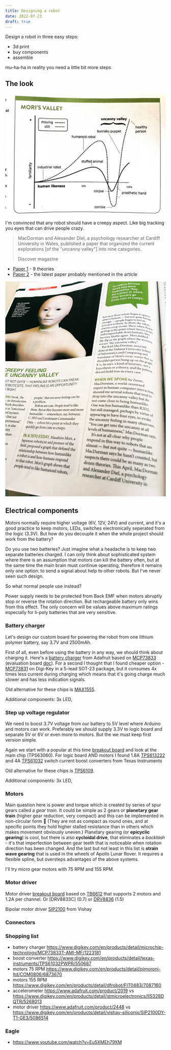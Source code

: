 ```yaml
---
title: Designing a robot
date: 2022-07-23
draft: true
---
```


Design a robot in three easy steps:

- 3d print
- buy components
- assemble

mu-ha-ha in reality you need a little bit more steps

## The look

![uncanny valley graph by Mori](./uncanny-valley-1.jpg)

I'm convinced that any robot should have a creepy aspect. Like big tracking you eyes that can drive people crazy.

> MacDorman and Alexander Diel, a psychology researcher at Cardiff University in Wales, published a paper that organized the current explorations [of the "uncanny valley"] into nine categories.
>
> Discover magazine

- [Paper 1](https://www.semanticscholar.org/paper/Creepy-cats-and-strange-high-houses%3A-Support-for-in-Diel-Macdorman/da9f0e4fdd00d32c58d44308f312b487563dd52c) - 9 theories
- [Paper 2](https://www.researchgate.net/publication/353373476_A_Meta-analysis_of_the_Uncanny_Valley%27s_Independent_and_Dependent_Variables) - the latest paper probably mentioned in the article


![picture from the article shows very disturbing robot](./uncanny-valley-2.jpg)


## Electrical components

Motors normally require higher voltage (6V, 12V, 24V) and current, and it's a good practice to keep motors, LEDs, switches electronically seperated from the logic (3.3V). But how do you decouple it when the whole project should work from the battery? 

Do you use two batteries? Just imagine what a headache is to keep two separate batteries charged. I can only think about sophisticated system where there is an assumption that motors can kill the battery often, but at the same time the main brain must continue operating, therefore it remains only one option: to send a signal about help to other robots. But I've never seen such design.

So what normal people use instead? 

Power supply needs to be protected from Back EMF when motors abruptly stop or reverse the rotation direction. But rechargeable battery only wins from this effect. The only concern will be values above maximum ratings especially for li-poly batteries that are very sensitive.


### Battery charger

Let's design our custom board for powering the robot from one lithium polymer battery, say 3.7V and 2500mAh.

First of all, even before using the battery in any way, we should think about charging it. Here's a [battery charger](https://www.adafruit.com/product/259) from Adafruit based on [MCP73833](https://cdn.sparkfun.com/assets/b/a/7/6/8/MCP73833Datasheet.pdf) (evaluation board [doc](https://ww1.microchip.com/downloads/en/DeviceDoc/51626a.pdf)). For a second I thought that I found cheaper option - [MCP73831](https://ww1.microchip.com/downloads/en/DeviceDoc/MCP73831-Family-Data-Sheet-DS20001984H.pdf) on Digi-Key in a 5-lead SOT-23 package, but it consumes 4x times less current during charging which means that it's going charge much slower and has less indication signals. 

Old alternative for these chips is [MAX1555](https://datasheets.maximintegrated.com/en/ds/MAX1551-MAX1555.pdf).

Additional components: 3x LED, 


### Step up voltage regulator

We need to boost 3.7V voltage from our battery to 5V level where Arduino and motors can work. Preferably we should supply 3.3V to logic board and separate 5V or 6V or even more to motors. But the we must keep first version simple.

Again we start with a popular at this time [breakout board](https://www.adafruit.com/product/2190) and look at the main chip (TPS63060). For logic board AND motors I found 1.8A [TPS613222](https://www.ti.com/general/docs/suppproductinfo.tsp?distId=10&gotoUrl=http%253A%252F%252Fwww.ti.com%252Flit%252Fgpn%252Ftps61322) and 4A [TPS61032](https://www.ti.com/general/docs/suppproductinfo.tsp?distId=10&gotoUrl=https%3A%2F%2Fwww.ti.com%2Flit%2Fgpn%2Ftps61030) switch current boost converters from Texas Instruments 

Old alternative for these chips is [TPS6109](https://www.ti.com/lit/ds/symlink/tps61090.pdf?ts=1666623681120&ref_url=https%253A%252F%252Fwww.ti.com%252Fproduct%252FTPS61090).

Additional components: 3x LED, 


### Motors

Main question here is power and torque which is created by series of spur gears called a _gear train_. It could be simple as 2 gears or **planetary gear train** (higher gear reduction, very compact) and this can be implemented in non-circular form 🤤 (They are not as compact as round ones, and at specific points they hold higher stalled resistance than in others which makes movement obviously uneven.) Planetary gearing (or **epicyclic gearing**) is cool, but there is also **cycloidal drive**, that eliminates a _backlash_ - it's that imperfection between gear teeth that is noticeable when rotation direction has been changed. And the last but not least in this list is **strain wave gearing** that is used in the wheels of Apollo Lunar Rover. It requires a flexible spline, but oversteps advantages of the above systems.

I'll try micro gear motors with 75 RPM and 155 RPM.


### Motor driver

Motor driver [breakout board](https://www.adafruit.com/product/2448) based on [TB6612](https://cdn-shop.adafruit.com/datasheets/TB6612FNG_datasheet_en_20121101.pdf) that supports 2 motors and 1.2A per channel. Or [DRV8833C] (0.7) or [DRV8836](https://www.ti.com/general/docs/suppproductinfo.tsp?distId=10&gotoUrl=https%3A%2F%2Fwww.ti.com%2Flit%2Fgpn%2Fdrv8836) (1.5)

Bipolar motor driver [SIP2100](https://www.vishay.com/docs/63949/sip2100.pdf) from Vishay

### Connectors


### Shopping list

- battery charger https://www.digikey.com/en/products/detail/microchip-technology/MCP73833T-AMI-MF/1223181
- boost converter https://www.digikey.com/en/products/detail/texas-instruments/TPS61032PWPR/550687
- motors 75 RPM https://www.digikey.com/en/products/detail/pimoroni-ltd/COM0806/6873670
- motors 155 RPM https://www.digikey.com/en/products/detail/dfrobot/FIT0483/7087160
- accelerometer https://www.adafruit.com/product/2019 vs https://www.digikey.com/en/products/detail/stmicroelectronics/IIS328DQTR/5268013
- motor driver https://www.adafruit.com/product/2448 vs https://www.digikey.com/en/products/detail/vishay-siliconix/SIP2100DY-T1-GE3/5086514
### Eagle

- https://www.youtube.com/watch?v=Eu5XMEh79XM